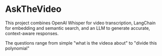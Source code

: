 # AskTheVideo

This project combines OpenAI Whisper for video transcription, LangChain for embedding and semantic search, and an LLM to generate accurate, context-aware responses.
 
The questions range from simple "what is the videoa about" to "divide  this polynomial"
